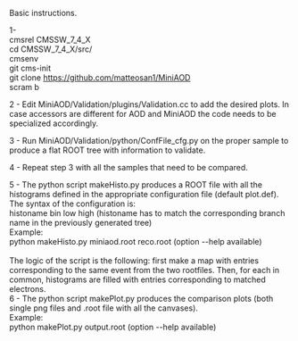 Basic instructions.

1-<br>
cmsrel CMSSW_7_4_X<br>
cd CMSSW_7_4_X/src/<br>
cmsenv<br>
git cms-init<br>
git clone https://github.com/matteosan1/MiniAOD<br>
scram b<br>

2 - Edit MiniAOD/Validation/plugins/Validation.cc to add the desired plots. In case accessors are different for AOD and MiniAOD the code needs to be specialized accordingly.

3 - Run MiniAOD/Validation/python/ConfFile_cfg.py on the proper sample to produce a flat ROOT tree with information to validate.

4 - Repeat step 3 with all the samples that need to be compared.

5 - The python script makeHisto.py produces a ROOT file with all the histograms defined in the appropriate configuration file
(default plot.def). The syntax of the configuration is:<br>
histoname bin low high (histoname has to match the corresponding branch name in the previously generated tree)
<br>
Example:<br>
python makeHisto.py miniaod.root reco.root (option --help available)<br>
<br>
The logic of the script is the following: first make a map with entries corresponding to the same event from the two rootfiles.
Then, for each in common, histograms are filled with entries corresponding to matched electrons.
<br>
6 - The python script makePlot.py produces the comparison plots (both single png files and .root file with all the canvases).<br>
Example:<br>
python makePlot.py output.root (option --help available)<br>
<br>

